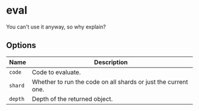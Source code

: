 # eval

You can't use it anyway, so why explain?

## Options

| Name    | Description                                                    |
| ------- | -------------------------------------------------------------- |
| `code`  | Code to evaluate.                                              |
| `shard` | Whether to run the code on all shards or just the current one. |
| `depth` | Depth of the returned object.                                  |
